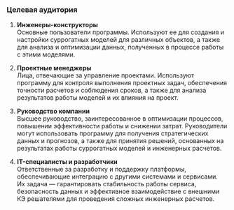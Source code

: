 ### Целевая аудитория

1. **Инженеры-конструкторы**  
   Основные пользователи программы. Используют ее для создания и настройки суррогатных моделей для различных объектов, а также для анализа и оптимизации данных, полученных в процессе работы с этими моделями.

2. **Проектные менеджеры**  
   Лица, отвечающие за управление проектами. Используют программу для контроля выполнения проектных задач, обеспечения точности расчетов и соблюдения сроков, а также для анализа результатов работы моделей и их влияния на проект.

3. **Руководство компании**  
   Высшее руководство, заинтересованное в оптимизации процессов, повышении эффективности работы и снижении затрат. Руководители могут использовать программу для получения стратегических данных и прогнозов, а также для принятия решений, основанных на результатах работы суррогатных моделей и инженерных расчетов.

4. **IT-специалисты и разработчики**  
   Ответственные за разработку и поддержку платформы, обеспечивающие интеграцию с другими системами и сервисами. Их задача — гарантировать стабильность работы сервиса, безопасность данных и эффективное взаимодействие с внешними КЭ решателями для проведения сложных инженерных расчетов.
